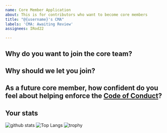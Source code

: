 ```yaml
---
name: Core Member Application
about: This is for contributors who want to become core members
title: "@{username}'s CMA"
labels: 'CMA: Awaiting Review'
assignees: IRod22

---
```


<!-- Thank you for wanting to join the core team! Please fill out the questions below to begin -->

## Why do you want to join the core team?

<!-- Required. Be honest, thoughtful, and thorough about why you want to be a Nimble UI core team member. -->

## Why should we let you join?

<!-- Required. Be honest, thoughtful, and thorough about why we should let you join. Include all relevant reasons (your programming or community organization experiences for example) to back up your response. -->

## As a future core member, how confident do you feel about helping enforce the [Code of Conduct](https://github.com/nimble-ui/community/blob/main/CODE_OF_CONDUCT.md)?

<!-- Required. All core members are required to uphold the Community Guidelines. Be honest, thoughtful, and thorough about how confident you feel about enforcing the Community Guidelines. -->

## Your stats

<!-- Please replace {username} in each image URL with your username -->

![github stats](https://github-readme-stats.vercel.app/api?username={username}&show_icons=true)
![Top Langs](https://github-readme-stats.vercel.app/api/top-langs/?username={username}&layout=compact)
![trophy](https://github-profile-trophy.vercel.app/?username={username})

<!-- Thank you for your time! -->
